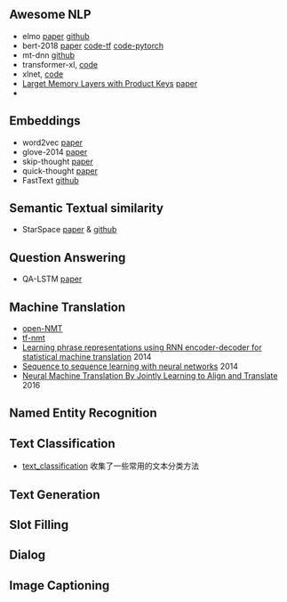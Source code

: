 ## Awesome NLP

- elmo [paper](<https://arxiv.org/pdf/1802.05365.pdf>) [github](<https://github.com/allenai/bilm-tf>)
- bert-2018    [paper](https://arxiv.org/pdf/1810.04805.pdf)  [code-tf](https://github.com/google-research/bert)  [code-pytorch](https://github.com/huggingface/pytorch-pretrained-BERT) 
- mt-dnn [github](<https://github.com/namisan/mt-dnn>)
- transformer-xl, [code](https://github.com/kimiyoung/transformer-xl)
- xlnet, [code](https://github.com/zihangdai/xlnet)
- [Larget Memory Layers with Product Keys](https://mp.weixin.qq.com/s?__biz=MzI3MTA0MTk1MA==&mid=2652049263&idx=2&sn=32b5629eb8fd0619cc4d6fad9a854ef9&chksm=f1207b9ec657f288b392a0d49932211de93372dc133596d4cd5cae9aa1a9f9a83690b57beb98&scene=0&xtrack=1#rd) [paper](https://arxiv.org/pdf/1907.05242.pdf)
- 



## Embeddings

- word2vec    [paper](<https://arxiv.org/pdf/1301.3781.pdf>)
- glove-2014    [paper](<https://www.aclweb.org/anthology/D14-1162>)
- skip-thought    [paper](<https://papers.nips.cc/paper/5950-skip-thought-vectors.pdf>)
- quick-thought    [paper](<https://arxiv.org/pdf/1803.02893.pdf>)
- FastText      [github](<https://github.com/facebookresearch/fastText>)



## Semantic Textual similarity

- StarSpace    [paper](<https://arxiv.org/pdf/1709.03856.pdf>) & [github](https://github.com/facebookresearch/StarSpace#building-starspace)



## Question Answering

- QA-LSTM    [paper](<https://arxiv.org/abs/1511.04108>)



## Machine Translation

- [open-NMT](<http://opennmt.net/>)
- [tf-nmt](https://github.com/tensorflow/nmt)
- [Learning phrase representations using RNN encoder-decoder for statistical machine translation](<https://www.aclweb.org/anthology/D14-1179>) 2014
- [Sequence to sequence learning with neural networks](<https://papers.nips.cc/paper/5346-sequence-to-sequence-learning-with-neural-networks.pdf>) 2014
- [Neural Machine Translation By Jointly Learning to Align and Translate](<https://arxiv.org/abs/1409.0473>) 2016



## Named Entity Recognition





## Text Classification

- [text_classification](<https://github.com/brightmart/text_classification>) 收集了一些常用的文本分类方法




## Text Generation





## Slot Filling





## Dialog





## Image Captioning